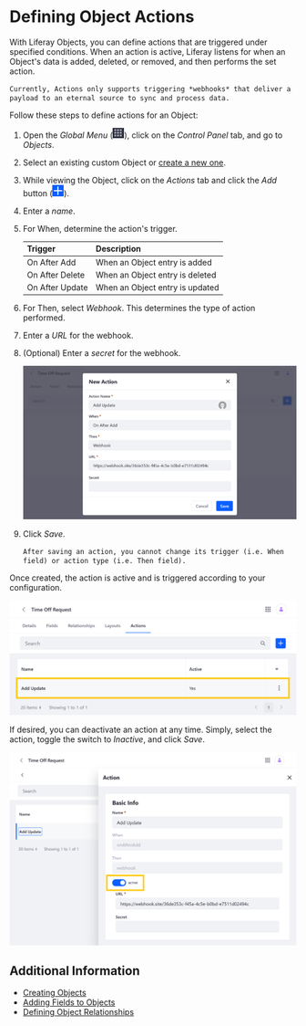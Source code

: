 # Defining Object Actions

With Liferay Objects, you can define actions that are triggered under specified conditions. When an action is active, Liferay listens for when an Object's data is added, deleted, or removed, and then performs the set action.

```{important}
Currently, Actions only supports triggering *webhooks* that deliver a payload to an eternal source to sync and process data.
```

Follow these steps to define actions for an Object:

1. Open the *Global Menu* (![Global Menu](../../../images/icon-applications-menu.png)), click on the *Control Panel* tab, and go to *Objects*.

1. Select an existing custom Object or [create a new one](./creating-objects.md).

1. While viewing the Object, click on the *Actions* tab and click the *Add* button (![Add Button](../../../images/icon-add.png)).

1. Enter a *name*.

1. For When, determine the action's trigger.

   | Trigger | Description |
   | --- | --- |
   | On After Add| When an Object entry is added |
   | On After Delete | When an Object entry is deleted |
   | On After Update | When an Object entry is updated |

1. For Then, select *Webhook*. This determines the type of action performed.

1. Enter a *URL* for the webhook.

1. (Optional) Enter a *secret* for the webhook.

   ![Enter a name, trigger, action type, and URL.](./defining-object-actions/images/01.png)

1. Click *Save*.

   ```{note}
   After saving an action, you cannot change its trigger (i.e. When field) or action type (i.e. Then field).
   ```

Once created, the action is active and is triggered according to your configuration.

![The action is activated after saving.](./defining-object-actions/images/02.png)

If desired, you can deactivate an action at any time. Simply, select the action, toggle the switch to *Inactive*, and click *Save*.

![Actions can be deactivated at any time.](./defining-object-actions/images/03.png)

## Additional Information

* [Creating Objects](./creating-objects.md)
* [Adding Fields to Objects](../creating-and-managing-objects/adding-fields-to-objects.md)
* [Defining Object Relationships](../creating-and-managing-objects/defining-object-relationships.md)
